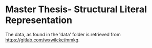 # Master Thesis- Structural Literal Representation

The data, as found in the 'data' folder is retrieved from https://gitlab.com/wxwilcke/mmkg. 